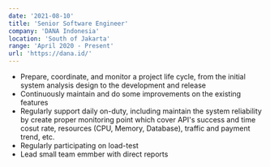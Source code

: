 ```yaml
---
date: '2021-08-10'
title: 'Senior Software Engineer'
company: 'DANA Indonesia'
location: 'South of Jakarta'
range: 'April 2020 - Present'
url: 'https://dana.id/'
---
```


- Prepare, coordinate, and monitor a project life cycle, from the initial system analysis design to the development and release
- Continuously maintain and do some improvements on the existing features
- Regularly support daily on-duty, including maintain the system reliability by create proper monitoring point which cover API's success and time cosut rate, resources (CPU, Memory, Database), traffic and payment trend, etc.
- Regularly participating on load-test
- Lead small team emmber with direct reports
